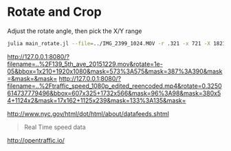 
# Rotate and Crop

Adjust the rotate angle, then pick the X/Y range


```bash
julia main_rotate.jl --file=../IMG_2399_1024.MOV -r .321 -x 721 -X 1821 -y -24 -Y 201
```

http://127.0.0.1:8080/?filename=..%2F139_5th_ave_20151229.mov&rotate=1e-05&bbox=1x210+1920x1080&mask=573%3A575&mask=387%3A390&mask=&mask=&mask=
http://127.0.0.1:8080/?filename=..%2Ftraffic_speed_1080p_edited_reencoded.mp4&rotate=0.3250614737779496&bbox=607x325+1732x566&mask=96%3A98&mask=380x54+1124x2&mask=17x162+1125x239&mask=133%3A135&mask=


http://www.nyc.gov/html/dot/html/about/datafeeds.shtml
  > Real Time speed data

http://opentraffic.io/